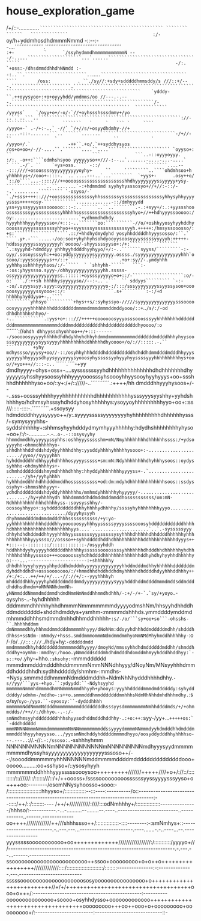 # house_exploration_game

/+/::-............`.`````````````````````````````````````````````` ````````       ``````   ``````````````                               `            `:/-    `oy/h+yddmhosdhdmmmNmmd
-::--:--....`````````````````.`````````````````````````````````````````````           ```                                              :+-           `      `/ssyhydmmdhmmmmmmmmmmmN
---/-.....````````````````````...`......`````````````````````````````````````                                                          -/:.                `+oss:-/dhsdmmddhhdhNNmdd
:--:..``.```````````````````````..```....``.````````````````````````````````   ````  ``                        ``````````````````     /oss:          . ``./sy//:+sdy+sdddddhmmsddy/s
///::+/---.``````````````````````.```````````````````````````````````````````````````````````````````````````````````````````````    `ydddy-      ``.++oyysyoo+:+o+oyyyhdd/ymdmms/oo
//---.-.---.`````````````````````````````````````````````````````/-``````````````````````````````````````````````  ````````````       /yyyss`    `/oyy+o+/-o/-`//+oyhssshsssdmmy+/yo
..`.`..```..`````````````````````````````````````````````````````://-``````````           ```````   `     `   ``` `     ````          /yyyo+-` .-/+:-..` -//` `/+//s/+osyydhdmhy-//+
.....-::-.......```..```````.......````````````````````````````-/+//-``                `                     ``            `          /yyyo+/.`              -++``.+o/.`++syddhysyos
/os+o+oo+/-//-....``.```````....``....``````````````````````` `oyyso+:        ``                              ```             ```..-::oyyyoyyy.             :/:. -o++:````odmhshsyoo
yyyyyyso++///-:--..`.......-....-...-....`   ` ```.-/`. ``    `+ys+oss.```` -::/                 ````````....---:::////+osoossssyyyyyyyyyyoyhy+     ``     `````````..````ohdmhsoo+h
yhhhhhys+//ooo+-:::-.``..`....---..`...````````  `+yys+-      .osy++o/     `::/o````...-::::///++oooosssssssssssssssssshhdhyyyyyyyyssyyyyy+ysy-```````````````..``.......`-:+hdmmdmd
syyhyhysssosyo+//+//:-::/--.`.........````````` `-osyso/-` `./+sss++++::///+oosssssssssssssyhhsssssssysssssssssssssssyhhysyhhyyyyyssss+++++osy-````````````.............-::/dmhyyydd
yss+yyssyyyysssoooooo:::-:..``````..``..````````.-.:+syy+/:.:+yyssshooossssssssyysssssssssyhhhhhssssssssssssssssssssyhyo+//++hdhyyyssooooo:/oy:........................`+ydhmmdhdhdy
hyyyhhhhyyyhyyysso+/+:::-..```````oo:``````````-//o/+oshhyyosyhyyhddhyooosssyyyyssssssssyhhyo++syyssssyssssssssssssyyh.+++++:/hmsyssooosso/:+s:````````````````````.::/+hhdhydmydyhd
yosyhhdddddhhyyysosso/:``.`  ````.y+.-```.....-/oo:soo+yhyhhyhsohdyooyysoosyyyysssssyyyyyh:+++++-hddssyyyyysssyyyyyyyh`ooooo/-shyyssssyyso+:/+:`````````  ```````  `.:syyyhd-hdmddyy
yhhhyyhddddhyyhyyo/+/:-..```````syyss/`````````-:-oyy/.sosoysssyh:++oo:yddysyyyyyysyyyyyyy.ossss./syyyyyyyyyyyyyyyyhhh`osooo/:yyysosyyyys++/::+`````````````  ``  .+o+:sy//-.ymdyhhh
yyhhhysshhhhyyhsos/:/-`````  ` `shhyhh-`````   ```:--:os:yhyyssso.syyy-/ohhyyyyyyyyyyyyyhh.sssss-ossyyyyyyyyyyyyyyyyss.::::::+oysssyyyyyo+o+::/-```````````````````:o/-o:````./:++sh
hhhhhysyyyyyso//--:-..`.```  `` sddyys````````` `-:--:o/.oyyyssyy.syyy:oyyyyyyyyyyyyyyyyyo-:/:::/sssyyyyyyyyssyyssysoo+oooooosyyyyyyyssyooo+::/:`````````` ```````.s+`````````:-:/+d
hhhhhyhyddyyo+-..````  `````````yhhsyo``````````+hys++s/:syhyssyo-/////syyyyyyyyyyyyyysssoooooosyyyyyyhhhhhhhhdddddddddmmmmdmmmdmmmddmddyooo/::+``````````````````..````````/s/:/-od
dhhdhhhhhshhyo/--..```````````.:yys+o+:::///+++++ooooooosyyyosssooosssyyhhhhhhhhdddddddddmmmmmmmmmmmmmmmmddddmmddddddddddhhddddddddddddhyoooo/:o ```````` ``      `` ```````://`ohdh
dhhyyssohyohhoo++/+:::-------/sooooosyyyyyhhhhhdhdhdyhhyhdhhyhdmmdmmmmmmmmmmdddddddmddddhhhyhyysoosssyyyyyyyyysyysyyyyhhhhhhhhhddhhhhhdhyoooo+/o/://:::::.-.``        ``````````+yhy
mdhyssso/yyysy+oo//-::/osyhhyhhhddddhddddddddddhdhddhdmmddddmdddhhyyysyyyyyyhhyyyysdhyysyyyyyyysyooosyhysssssyyhyyyhyyssssyyyhhhhhhhhhhys+ooo//+yo+++//:::-:..`      ``````.````-+yy
dmdhyyyy+ohys+oss+-....sysssssssyyhdhhhhhhhhhhhhhhdhdhhhhhhhdhyyyyyysyhsshyysoossyhhhyyyyooosssyhsoooyhhyysooyhyyhyyys+oo+ssshhhdhhhhhhyso+oo/::y+:/+/:://///-..```````````.:++++/hh
dmdddhhyyyhysoos+/---..sss+oosssyhhhhyyyhhhhhhhhhhdhhhhhhhhhhhysssyyysyyshhy+yyhdshhhhhyo/hdhmsyhsssyhdhddyhosyhhhhhys:ysoyyoyhhhhhhhhhyyo+oo+::ss///:::::-::::-.``````````.+ssoysyy
hdmddddhhyysyyyyo++/y:.syyyysssssyyyyyyyyhyhhhhhhhhhdhhhhhhysss/+symysyyyhhs-syddshhhhhy+:shhmsyhyyhdddydmymhyyyhhhhhy:hdydhshhhhhhhhyhyso+oo+/:/:-............-.-.``.o-.-::osysyyhy
hhmmdmmdhhyyyyyyssyhhs:oshhyyyssssshm+mN/Nmyhhhhhhhhdhhhhhhssss:/+ydsoyyyyho-ohmmohhhhhyo-shhdhhhhddhddshdydyyhhhhdhhy:yysddyhhhhyhhhhhysooo+:-....................../yyoo//syyyyhhh
hyhddmdddhhdhhyyyhdhhhhosyyyysssss+sm:mN:Ndyhhhhhhhhdhyhhhysoos::oydyssyhhho-ohdmyhhhhys+-sdhmhddddddddshmymdhhhhdhhhy:hhyddyhhhhhhhhyyyyss+-.`.......................-/yh+/yyhyhhhh
hyhhhdmddhhhdhhdddmmddhossssssssss+od:dm:mdyhdhhhhhhhhhhhhhsoos::ssdysosyhy+-shmmshhhyyy+-ydhdhddddddddshdyddyhhhhhhhs/mmhmdyhhhhhhyhyyyyy/-...........................-/hy+yhhhhydh
hhhdmmmddhddmddmddmmddhossssssssss/om:mN-Ndhhhhhhhhhhhhdhhhhyss-:soysysshhy/-oossoyhhyyo+:syhddddddddddhhhyhhhhydhhhhy/ssssyhyhhhhhhhhyyyo.............................../dyyyhysyyh
dhyhmmmddddmdmmdmdddhhhsssssssssss/+y:yo-yyhhhhhhhhhhhhddddhhyyooooosyyhhhyysssssyyyyssssooosyhddddddddddddhhhhhdhhhhhhhhhhhhhhhhhhhhhhyys....`.....................`..`.-sysssssyyy
dhhyhdhdhddmddhhyyyhhhhyysssssssyyysssssysyhhhhdhhhhhdhhddddhhhhhhyhhhhhhhhhhhhyyyssso///ossso++syhhdddddhddhdhhhhhhhhhhhddhhhhhhhhhhdyyys+++:::--:-::::::::/::::::::::::-/osyyyhddh
hddhhhdyyhyyyyyhddddddhhhhhhyssssssoooossssyhhhhhhhdhdddhhdhhhhhhyhdhhhhhhhdhhhyysssoo+++oooooossyhdhhddddhhhhhhhhhhhhhhddhyhdhyhyyhhdhhhhhyo:---...----------------------:+shhhhhhy
dhhdhhhyyyhyyyyyhhydddhdmddmhyyyyyyyyyyyyyyhhddmdddmdhhyhhhhhhdddddddmdyhddhddhdh+osssooooooo/:/+hmmdhhdhddhddhdmyhhhhhdhddddhdyyhhhddhhhy++/+:/+:...++/++/+/...-//://+/:--yyyhhhhyh
mhdddddhhhyyyyhyhdddddmdddmmdyyyyyyyyyyysyyyhdddhddmddddmmmdmddsddmddddhddhsdhmdm+oNNNNNhdmmNh-yNNmmdddNmmmdmddmmdhdmdNmmNmNmddhhmmdhdhhh/-:+/-/+-`.`sy/+yoyo.``-oysyhs-..-hyhdhhhhh
dddmmmdhhhhhyhhdhmmmNmmmmmmmdyyyyodmshNm/hhsyyhdhhddhddmddddddd+shddhdmddys+ysmhm-:mmmmdshhhds.ymmddddymddmdmhmmddhhhsmdmmdmhhdhhmddhhhhh-`:s/-/o/```sy+oo+so```-ohsshs-``.hhhhhddmm
dmNmmmmdhhyhhhmddmmddddmmmmmhhyyy/dNohNm:ddsyyhdhhhddmdddddmdhh/shdddhdhhss+ssNdm-:mNmdy/+hsss.smddmmmommmNdmdmmdmmhyoNmNMdMhyhmddhhhhhhy-`:o/-/o/``.//:::///.``/hdy+hy:``-ddddddmdd
mmdmmmmdhhyhddddddddmmmmmmddhyyyy/dmoyNd/mmssyhhdhdmddddddmddhh/shmddhdddhy+oymhm-:mmdhy:/hooo.yNmmdddsdddmhdhdmdddhdomddmhmyyhdddhhddhyy:`-s::+o/``.yhy-+hho.``:shsohy:``-mmmdddddd
mmmdmmdddmdddhhddmmmmNmmNNNdhhyyy/dNoyNm/MNsyyhhhdmmddhddddhhdh:sydhhdddddy/shmhm-:mmdhs-+Nysy.smmmdddhmmmNdmdddmddhh+NdmNhNhydddhhhhdhhy.`-s//yy/```yys-+hyo.``:ydyydd:``-Ndyhsyyhd
mmmmmmNmmmhdmmmmdhmNNmmmNmmdhhyyh+yhooys:yyyhhdddddmmmdmddddddy:syhyddddddy/sdmhm-/mddho-:s++o.smmmdddhmmdddddddmmhhhsNdmNhNhhdmhdhhhmdhy.`:so/sy/```syo-/yyo.``-oyosoy:``-dydddhhhh
mmmmmmNddNmmmNddddmmmmmmmmmdddddddddhsssyysdmmmmmmmmNmhhddddmds/+/+ohmmddds//++//:/dhhyo.-.-:/-smNmdhmsyyhddddddddhhhshyysodhddmdddhddhhy-.:+o:++:```syy-/yy+.`.+++++os:``-dddhddddd
mmmNNNNNmmmNmmmdmmmmmmmNmNNmmmmmmmmddssyyyydmmmmNNmmmdyyhdmdddhhdmdddmmmmdddhhyyyhoyysso.../yyosmNmdhddyhdddddmmmmdhyyo/oosyddydddhhyhhhhso---.---..`://.-//:.`-:/ssoso:.`-sshhhyhmm
NNNNNNMNNNNmNNNNNNNNNNNNmNNNNNNNNNmdhyyysyydmmmmmmmmdhyssyhsyyyyyyyyyyyyyyyyyyysssoso++/--:/soooddmmmmmyhhNNNNNNmddmmmmddddmdddddddddddddddooo+ooooo.........:oo+sshyso+/::ysosyhyyh
mmmmmmddhhhhyyysssssoooysoo+++++++++///////+++++////+o+/://::/:::::::::/:://////::/::::::///::/+/++oooss+/ssssooooooooossssssyyssyyyysssyyso+o++++oo:--------/osomNNysyhoosso+sooo:-
/::::::::::::::::::::::hhyyso+/::::::::::::::--:::----:----------/o::------------------------------------------------------------------------------------:--:::::/++/::/::::::::----
/++/+///////////:////:::odNmhhhy+/::::::::::::::::---------------/hhhso/:-----------.-...-..........--........--.----..-------------------------..------------..------.-------------
oo++++/////////////++///shhhssso++/:::::::::::::::-::::--------:-:smNmhys+::------------------------.-..---.---...----------------------.----.......-.-..----...--.-----------------
yyysssssooooooooooo+oo+++++++++++++/////////////////:/:::::::::::/yyyyo+///---------------------------------------------------------------------.-.---.--...------.-----------------
ssoooooooooooooooooooooooo++ssoo+ooooooooo+o+o++o+++++++++++++++++/////////////::::/::::::::::::::::::::::::/::::::::---------------:-:--------------.---.--------------------------
sssssoooooooooooooooooooososyoooooooooooooooo+o+++++++++++++++++++++++++//+/+/++++++++++++++++++++++++++++++++++++ooo+o+++/:---------------------------------------------:----------
ooooooooooooooo+soooo+osyhhdysso+ooooooooooooo++++++++++++++++++++++++++++++++++ooooooooo+++oo++ooo+o+ooooooooo+ooooooooo+/:------------------------:----------------------------::-
